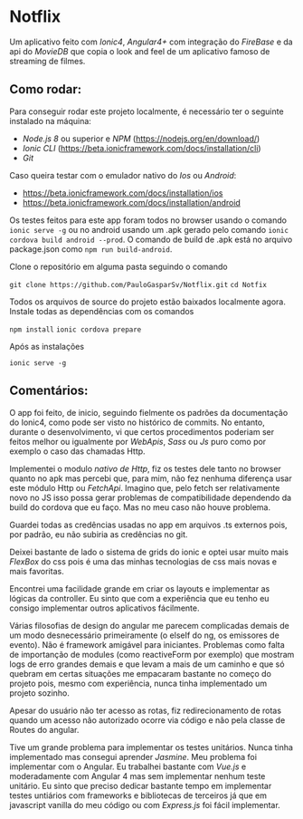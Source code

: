 # Notflix

Um aplicativo feito com *Ionic4*, *Angular4+* com integração do *FireBase* e da api do *MovieDB* que copia o look and feel de um aplicativo famoso de streaming de filmes. 

## Como rodar:
Para conseguir rodar este projeto localmente, é necessário ter o seguinte instalado na máquina:

- *Node.js 8* ou superior e *NPM* (https://nodejs.org/en/download/)
- *Ionic CLI* (https://beta.ionicframework.com/docs/installation/cli)
- *Git*

Caso queira testar com o emulador nativo do *Ios* ou *Android*:

- https://beta.ionicframework.com/docs/installation/ios
- https://beta.ionicframework.com/docs/installation/android

Os testes feitos para este app foram todos no browser usando o comando `ionic serve -g` ou no android usando um .apk gerado pelo comando `ionic cordova build android --prod`. O comando de build de .apk está no arquivo package.json como `npm run build-android`.

Clone o repositório em alguma pasta seguindo o comando

`git clone https://github.com/PauloGasparSv/Notflix.git`
`cd Notfix`

Todos os arquivos de source do projeto estão baixados localmente agora. Instale todas as dependências com os comandos

`npm install`
`ionic cordova prepare`

Após as instalações

`ionic serve -g`

## Comentários:

O app foi feito, de inicio, seguindo fielmente os padrões da documentação do Ionic4, como pode ser visto no histórico de commits. No entanto, durante o desenvolvimento, vi que certos procedimentos poderiam ser feitos melhor ou igualmente por *WebApis*, *Sass* ou *Js* puro como por exemplo o caso das chamadas Http.

Implementei o modulo *nativo de Http*, fiz os testes dele tanto no browser quanto no apk mas percebi que, para mim, não fez nenhuma diferença usar este módulo Http ou *FetchApi*. Imagino que, pelo fetch ser relativamente novo no JS isso possa gerar problemas de compatibilidade dependendo da build do cordova que eu faço. Mas no meu caso não houve problema.

Guardei todas as credências usadas no app em arquivos .ts externos pois, por padrão, eu não subiria as credências no git.

Deixei bastante de lado o sistema de grids do ionic e optei usar muito mais *FlexBox* do css pois é uma das minhas tecnologias de css mais novas e mais favoritas.

Encontrei uma facilidade grande em criar os layouts e implementar as lógicas da controller. Eu sinto que com a experiência que eu tenho eu consigo implementar outros aplicativos fácilmente.

Várias filosofias de design do angular me parecem complicadas demais de um modo desnecessário primeiramente (o elseIf do ng, os emissores de evento). Não é framework amigável para iniciantes. Problemas como falta de importanção de modules (como reactiveForm por exemplo) que mostram logs de erro grandes demais e que levam a mais de um caminho e que só quebram em certas situações me empacaram bastante no começo do projeto pois, mesmo com experiência, nunca tinha implementado um projeto sozinho.

Apesar do usuário não ter acesso as rotas, fiz redirecionamento de rotas quando um acesso não autorizado ocorre via código e não pela classe de Routes do angular.

Tive um grande problema para implementar os testes unitários. Nunca tinha implementado mas consegui aprender *Jasmine*. Meu problema foi implementar com o Angular. Eu trabalhei bastante com *Vue.js* e moderadamente com Angular 4 mas sem implementar nenhum teste unitário. Eu sinto que preciso dedicar bastante tempo em implementar testes untiários com frameworks e bibliotecas de terceiros já que em javascript vanilla do meu código ou com *Express.js* foi fácil implementar.
